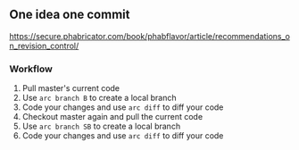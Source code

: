 ## One idea one commit
https://secure.phabricator.com/book/phabflavor/article/recommendations_on_revision_control/

### Workflow
1. Pull master's current code
2. Use `arc branch B` to create a local branch
3. Code your changes and use `arc diff` to diff your code
4. Checkout master again and pull the current code
5. Use `arc branch SB` to create a local branch
6. Code your changes and use `arc diff` to diff your code
